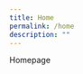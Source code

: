 ```yaml
---
title: Home
permalink: /home
description: ""
---
```

<style>
	p {margin:0 0 15px!important;}
	#main-content .bp-section {padding:0;}
	#main-content .bp-section-pagetitle {display:none;}
	#main-content .bp-container {width:100%;max-width:100%;min-height:250px;padding:0!important;}
	#main-content .bp-container .row {margin:0;}
	#main-content .bp-container .col {padding:0;}
	#main-content .col.is-8 {width:100%;}
	#main-content .col.is-1 {display:none;}
</style>



<p>Homepage</p>